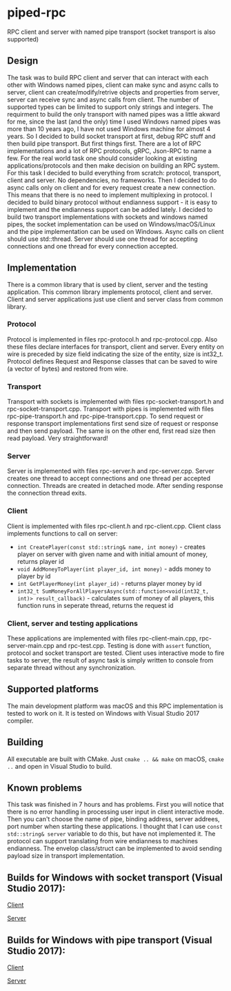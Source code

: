 # piped-rpc

RPC client and server with named pipe transport (socket transport is also supported)

## Design

The task was to build RPC client and server that can interact with each other with Windows named pipes, client can make sync and async calls to server, client can create/modify/retrive objects and properties from server, server can receive sync and async calls from client. The number of supported types can be limited to support only strings and integers. The requirment to build the only transport with named pipes was a little akward for me, since the last (and the only) time I used Windows named pipes was more than 10 years ago, I have not used Windows machine for almost 4 years. So I decided to build socket transport at first, debug RPC stuff and then build pipe transport. But first things first. There are a lot of RPC implementations and a lot of RPC protocols, gRPC, Json-RPC to name a few. For the real world task one should consider looking at existing applications/protocols and then make decision on building an RPC system. For this task I decided to build everything from scratch: protocol, transport, client and server. No dependencies, no frameworks. Then I decided to do async calls only on client and for every request create a new connection. This means that there is no need to implement multiplexing in protocol. I decided to build binary protocol without endianness support - it is easy to implement and the endianness support can be added lately. I decided to build two transport implementations with sockets and windows named pipes, the socket implementation can be used on Windows/macOS/Linux and the pipe implementation can be used on Windows. Async calls on client should use std::thread. Server should use one thread for accepting connections and one thread for every connection accepted.

## Implementation

There is a common library that is used by client, server and the testing application. This common library implements protocol, client and server. Client and server applications just use client and server class from common library.

### Protocol

Protocol is implemented in files rpc-protocol.h and rpc-protocol.cpp. Also these files declare interfaces for transport, client and server. Every entity on wire is preceded by size field indicating the size of the entity, size is int32_t. Protocol defines Request and Response classes that can be saved to wire (a vector of bytes) and restored from wire.

### Transport

Transport with sockets is implemented with files rpc-socket-transport.h and rpc-socket-transport.cpp. Transport with pipes is implemented with files rpc-pipe-transport.h and rpc-pipe-transport.cpp. To send request or response transport implementations first send size of request or response and then send payload. The same is on the other end, first read size then read payload. Very straightforward!

### Server

Server is implemented with files rpc-server.h and rpc-server.cpp. Server creates one thread to accept connections and one thread per accepted connection. Threads are created in detached mode. After sending response the connection thread exits.

### Client

Client is implemented with files rpc-client.h and rpc-client.cpp. Client class implements functions to call on server:

* `int CreatePlayer(const std::string& name, int money)` - creates player on server with given name and with initial amount of money, returns player id
* `void AddMoneyToPlayer(int player_id, int money)` - adds money to player by id
* `int GetPlayerMoney(int player_id)` - returns player money by id
* `int32_t SumMoneyForAllPlayersAsync(std::function<void(int32_t, int)> result_callback)` - calculates sum of money of all players, this function runs in seperate thread, returns the request id

### Client, server and testing applications

These applications are implemented with files rpc-client-main.cpp, rpc-server-main.cpp and rpc-test.cpp. Testing is done with `assert` function, protocol and socket transport are tested. Client uses interactive mode to fire tasks to server, the result of async task is simply written to console from separate thread without any synchronization.

## Supported platforms

The main development platform was macOS and this RPC implementation is tested to work on it. It is tested on Windows with Visual Studio 2017 compiler.

## Building

All executable are built with CMake. Just `cmake .. && make` on macOS, `cmake ..` and open in Visual Studio to build.

## Known problems

This task was finished in 7 hours and has problems. First you will notice that there is no error handling in processing user input in client interactive mode. Then you can't choose the name of pipe, binding address, server addrees, port number when starting these applications. I thought that I can use `const std::string& server` variable to do this, but have not implemented it. The protocol can support translating from wire endianness to machines endianness. The envelop class/struct can be implemented to avoid sending payload size in transport implementation.

## Builds for Windows with socket transport (Visual Studio 2017):

[Client](https://www.dropbox.com/s/faikemrwjoxtwza/rpc-client.exe?dl=1)

[Server](https://www.dropbox.com/s/b47r2dwzy244s8b/rpc-server.exe?dl=1)

## Builds for Windows with pipe transport (Visual Studio 2017):

[Client](https://www.dropbox.com/s/kiyxxghd40dagz9/rpc-client.exe?dl=1)

[Server](https://www.dropbox.com/s/m0zrvop4bdpj3vb/rpc-server.exe?dl=1)
